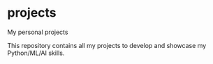# projects
My personal projects

This repository contains all my projects to develop and showcase my Python/ML/AI skills. 
